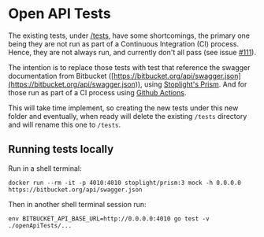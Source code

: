 # Open API Tests

The existing tests, under [/tests](../tests), have some shortcomings, the primary one being they are not run as part of a Continuous Integration (CI) process. Hence, they are not always run, and currently don't all pass (see issue [#111](https://github.com/ktrysmt/go-bitbucket/issues/111)).

The intention is to replace those tests with test that reference the swagger documentation from Bitbucket ([https://bitbucket.org/api/swagger.json](https://bitbucket.org/api/swagger.json)), using [Stoplight's Prism](https://stoplight.io/open-source/prism). And for those run as part of a CI process using [Github Actions](https://github.com/features/actions).

This will take time implement, so creating the new tests under this new folder and eventually, when ready will delete the existing `/tests` directory and will rename this one to `/tests`.

## Running tests locally

Run in a shell terminal:
```
docker run --rm -it -p 4010:4010 stoplight/prism:3 mock -h 0.0.0.0 https://bitbucket.org/api/swagger.json
```

Then in another shell terminal session run:
```
env BITBUCKET_API_BASE_URL=http://0.0.0.0:4010 go test -v ./openApiTests/...
```
